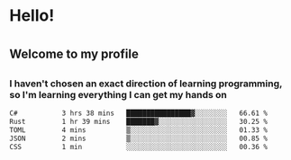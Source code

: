 
<h1>Hello!<h1>
<h2>Welcome to my profile<h2>
<h3>I haven't chosen an exact direction of learning programming, so I'm learning everything I can get my hands on</h3>

<!--START_SECTION:waka-->

```txt
C#           3 hrs 38 mins   ████████████████▓░░░░░░░░   66.61 %
Rust         1 hr 39 mins    ███████▓░░░░░░░░░░░░░░░░░   30.25 %
TOML         4 mins          ▒░░░░░░░░░░░░░░░░░░░░░░░░   01.33 %
JSON         2 mins          ▒░░░░░░░░░░░░░░░░░░░░░░░░   00.85 %
CSS          1 min           ░░░░░░░░░░░░░░░░░░░░░░░░░   00.36 %
```

<!--END_SECTION:waka-->
